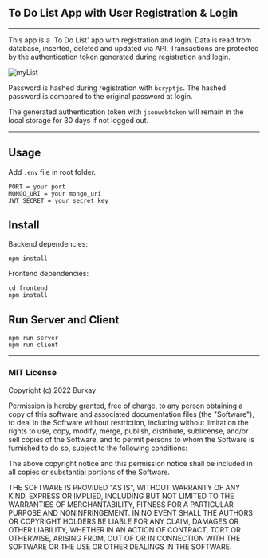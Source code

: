 ## To Do List App with User Registration &amp; Login

---

This app is a 'To Do List' app with registration and login. Data is read from database, inserted, deleted and updated via API. Transactions are protected by the authentication token generated during registration and login.


![myList](https://user-images.githubusercontent.com/82668865/165477103-f3d5e1dc-51c5-46cd-af1f-f3253cda5bf6.gif)


Password is hashed during registration with `bcryptjs`. The hashed password is compared to the original password at login.

The generated authentication token with `jsonwebtoken` will remain in the local storage for 30 days if not logged out.

---

## Usage

Add `.env` file in root folder.

```
PORT = your port
MONGO_URI = your mongo_uri
JWT_SECRET = your secret key
```

## Install

Backend dependencies:

```
npm install
```

Frontend dependencies:

```
cd frontend
npm install
```

## Run Server and Client

```
npm run server
npm run client
```

---

### MIT License

Copyright (c) 2022 Burkay

Permission is hereby granted, free of charge, to any person obtaining a copy
of this software and associated documentation files (the "Software"), to deal
in the Software without restriction, including without limitation the rights
to use, copy, modify, merge, publish, distribute, sublicense, and/or sell
copies of the Software, and to permit persons to whom the Software is
furnished to do so, subject to the following conditions:

The above copyright notice and this permission notice shall be included in all
copies or substantial portions of the Software.

THE SOFTWARE IS PROVIDED "AS IS", WITHOUT WARRANTY OF ANY KIND, EXPRESS OR
IMPLIED, INCLUDING BUT NOT LIMITED TO THE WARRANTIES OF MERCHANTABILITY,
FITNESS FOR A PARTICULAR PURPOSE AND NONINFRINGEMENT. IN NO EVENT SHALL THE
AUTHORS OR COPYRIGHT HOLDERS BE LIABLE FOR ANY CLAIM, DAMAGES OR OTHER
LIABILITY, WHETHER IN AN ACTION OF CONTRACT, TORT OR OTHERWISE, ARISING FROM,
OUT OF OR IN CONNECTION WITH THE SOFTWARE OR THE USE OR OTHER DEALINGS IN THE
SOFTWARE.
